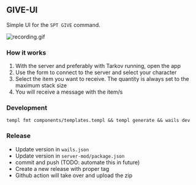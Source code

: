 ## GIVE-UI

Simple UI for the `SPT GIVE` command.

![recording.gif](recording.gif)

### How it works

1. With the server and preferably with Tarkov running, open the app
2. Use the form to connect to the server and select your character
3. Select the item you want to receive. The quantity is always set to the maximum stack size
4. You will receive a message with the item/s

### Development

```shell
templ fmt components/templates.templ && templ generate && wails dev
```

### Release

- Update version in `wails.json`
- Update version in `server-mod/package.json`
- commit and push (TODO: automate this in future)
- Create a new release with proper tag
- Github action will take over and upload the zip
